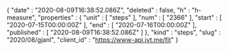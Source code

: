 {
  "date" : "2020-08-09T16:38:52.086Z",
  "deleted" : false,
  "h" : "h-measure",
  "properties" : {
    "unit" : [ "steps" ],
    "num" : [ "2366" ],
    "start" : [ "2020-07-15T00:00:00Z" ],
    "end" : [ "2020-07-16T00:00:00Z" ],
    "published" : [ "2020-08-09T16:38:52.086Z" ]
  },
  "kind" : "steps",
  "slug" : "2020/08/gjanl",
  "client_id" : "https://www-api.jvt.me/fit"
}
